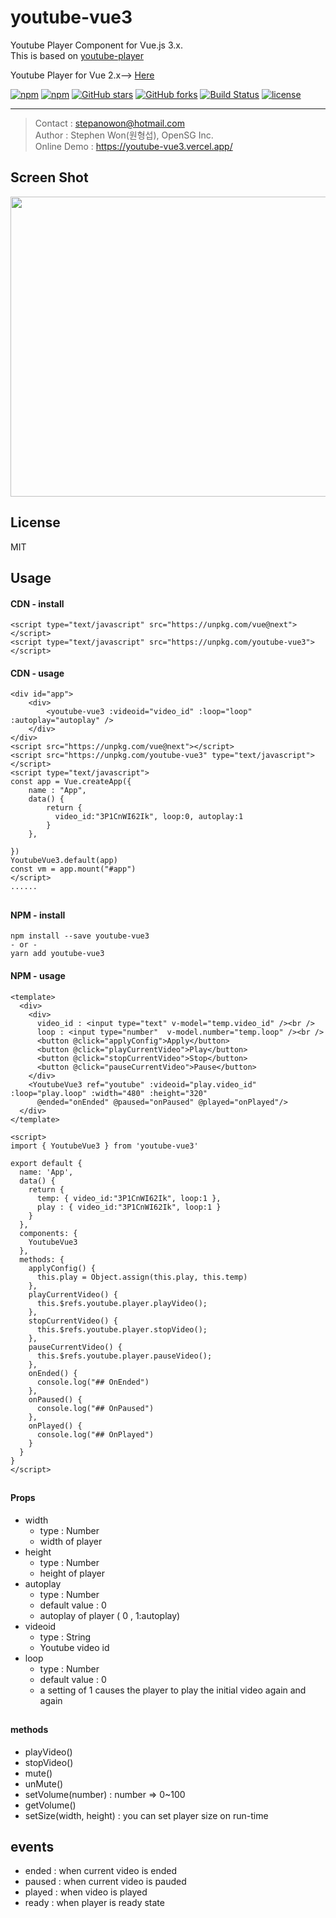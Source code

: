 
# youtube-vue3
Youtube Player Component for Vue.js 3.x.  
This is based on [youtube-player](https://github.com/gajus/youtube-player) 

Youtube Player for Vue 2.x--> [Here](https://github.com/stepanowon/youtube-vue)    

[![npm](https://img.shields.io/npm/v/youtube-vue3.svg )](https://www.npmjs.com/package/youtube-vue3)
[![npm](https://img.shields.io/npm/dm/youtube-vue3.svg)](https://www.npmjs.com/package/youtube-vue3)
[![GitHub stars](https://img.shields.io/github/stars/stepanowon/youtube-vue3.svg?style=social&label=Stars&style=for-the-badge)](https://github.com/stepanowon/youtube-vue3/stargazers)
[![GitHub forks](https://img.shields.io/github/forks/stepanowon/youtube-vue3.svg?style=social&label=Fork&style=for-the-badge)](https://github.com/stepanowon/youtube-vue3/network)
[![Build Status](https://travis-ci.org/stepanowon/youtube-vue3.svg?branch=master)](https://travis-ci.org/stepanowon/youtube-vue3)
[![license](https://img.shields.io/github/license/mashape/apistatus.svg)]()

------------

> Contact : stepanowon@hotmail.com   
> Author : Stephen Won(원형섭), OpenSG Inc.    
> Online Demo : https://youtube-vue3.vercel.app/

## Screen Shot
<img src="https://raw.githubusercontent.com/stepanowon/youtube-vue3/master/images/videoid.png" width="640" height="480" />

## License
MIT 
## Usage  
#### CDN - install
~~~
<script type="text/javascript" src="https://unpkg.com/vue@next"></script>
<script type="text/javascript" src="https://unpkg.com/youtube-vue3"></script>
~~~
#### CDN - usage
~~~
<div id="app">
	<div>
		<youtube-vue3 :videoid="video_id" :loop="loop" :autoplay="autoplay" />
	</div>
</div>
<script src="https://unpkg.com/vue@next"></script>
<script src="https://unpkg.com/youtube-vue3" type="text/javascript"></script>
<script type="text/javascript">
const app = Vue.createApp({
	name : "App",
	data() {
		return {
		  video_id:"3P1CnWI62Ik", loop:0, autoplay:1
		}
	},

})
YoutubeVue3.default(app)
const vm = app.mount("#app")
</script>
......
~~~
##
#### NPM - install
~~~
npm install --save youtube-vue3
- or -
yarn add youtube-vue3
~~~

#### NPM - usage
~~~
<template>
  <div>
    <div>
      video_id : <input type="text" v-model="temp.video_id" /><br />
      loop : <input type="number"  v-model.number="temp.loop" /><br />
      <button @click="applyConfig">Apply</button>
      <button @click="playCurrentVideo">Play</button>
      <button @click="stopCurrentVideo">Stop</button>
      <button @click="pauseCurrentVideo">Pause</button>
    </div>
    <YoutubeVue3 ref="youtube" :videoid="play.video_id" :loop="play.loop" :width="480" :height="320"  
      @ended="onEnded" @paused="onPaused" @played="onPlayed"/>
  </div>
</template>

<script>
import { YoutubeVue3 } from 'youtube-vue3'

export default {
  name: 'App',
  data() {
    return { 
      temp: { video_id:"3P1CnWI62Ik", loop:1 },
      play : { video_id:"3P1CnWI62Ik", loop:1 }
    }
  },
  components: {
    YoutubeVue3
  },
  methods: {
    applyConfig() {
      this.play = Object.assign(this.play, this.temp)
    },
    playCurrentVideo() {
      this.$refs.youtube.player.playVideo();
    },
    stopCurrentVideo() {
      this.$refs.youtube.player.stopVideo();
    },
    pauseCurrentVideo() {
      this.$refs.youtube.player.pauseVideo();
    },
    onEnded() {
      console.log("## OnEnded")
    },
    onPaused() {
      console.log("## OnPaused")
    },
    onPlayed() {
      console.log("## OnPlayed")
    }
  }
}
</script>
~~~
##
#### Props
   * width
      - type : Number
      - width of player 
   * height 
     - type : Number
     - height of player
   * autoplay 
      - type : Number
      - default value : 0
      - autoplay of player ( 0 , 1:autoplay) 
   * videoid 
      - type : String 
      - Youtube video id
   * loop
      - type : Number
      - default value : 0
      - a setting of 1 causes the player to play the initial video again and again
##
#### methods
  * playVideo()
  * stopVideo() 
  * mute()
  * unMute()
  * setVolume(number) : number => 0~100
  * getVolume() 
  * setSize(width, height) : you can set player size on run-time

## events
  * ended : when current video is ended
  * paused : when current video is pauded 
  * played : when video is played
  * ready : when player is ready state



